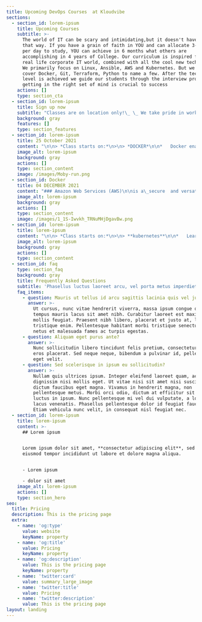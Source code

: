 ```yaml
---
title: Upcoming DevOps Courses  at Kloudvibe
sections:
  - section_id: lorem-ipsum
    title: Upcoming Courses
    subtitle: >-
      The world of IT can be scary and intimidating,but it doesn't have to be
      that way. If you have a grain of faith in YOU and can allocate 3-4 hours
      per day to study, YOU can achieve in 6 months what others are
      accomplishing in 4 years of College. Our curriculum is inspired from the
      real life corporate IT world, combined with all the cool new technologies.
      We primarily focus on Linux, Ansible, AWS and Kubernetes. But we also
      cover Docker, Git, Terraform, Python to name a few. After the technical
      level is achieved we guide our students through the interview process, as
      getting in the right set of mind is crucial to success
    actions: []
    type: section_cta
  - section_id: lorem-ipsum
    title: Sign up now
    subtitle: "Classes are on location only!\_ \_ We take pride in working directly with our students"
    background: gray
    features: []
    type: section_features
  - section_id: lorem-ipsum
    title: 25 October 2021
    content: "\n\n> *Class starts on:*\n>\n> *DOCKER*\n\n*   Docker enables you to separate your applications from your infrastructure so you can deliver software quickly.\n\n*   With Docker, you can manage your infrastructure in the same ways you manage your applications.\n\n*   By taking advantage of Docker’s methodologies for shipping, testing, and deploying code quickly.\n\n*   Significantly reduce the delay between writing code and running it in production.\n\n*   Docker works with all development tools you use including VS Code, CircleCI and GitHub. Leveraging Docker images to efficiently develop your own unique applications on Windows and Mac.\_\n"
    image_alt: lorem-ipsum
    background: gray
    actions: []
    type: section_content
    image: /images/Moby-run.png
  - section_id: Docker
    title: 04 DECEMBER 2021
    content: "### Amazon Web Services (AWS)\n\nis a\_secure  and versatile cloud services platform, offering compute power, database storage, content delivery and other functionality to help businesses scale and grow.\n"
    image_alt: lorem-ipsum
    background: gray
    actions: []
    type: section_content
    image: /images/1_1S-Iwvkh_TRNuMHjDgavBw.png
  - section_id: lorem-ipsum
    title: lorem-ipsum
    content: "\n\n> *Class starts on:*\n>\n> **kubernetes**\n\n*   Learn everything\_*Kubernetes*\_offers for each particular pattern, with tested conclusions.\n\n*   Get detailed, reusable\_*Kubernetes*\_patterns for container deployment and orchestration.\n"
    image_alt: lorem-ipsum
    background: gray
    actions: []
    type: section_content
  - section_id: faq
    type: section_faq
    background: gray
    title: Frequently Asked Questions
    subtitle: 'Phasellus luctus laoreet arcu, vel porta metus imperdiet sit amet.'
    faq_items:
      - question: Mauris ut tellus id arcu sagittis lacinia quis vel justo?
        answer: >-
          Ut cursus, nunc vitae hendrerit viverra, massa ipsum congue quam, sed
          tempus mauris lacus sit amet nibh. Curabitur laoreet est maximus
          mollis feugiat. Praesent nibh libero, placerat et justo at, luctus
          tristique enim. Pellentesque habitant morbi tristique senectus et
          netus et malesuada fames ac turpis egestas.
      - question: Aliquam eget purus ante?
        answer: >-
          Nunc sollicitudin libero tincidunt felis pretium, consectetur aliquam
          eros placerat. Sed neque neque, bibendum a pulvinar id, pellentesque
          eget velit.
      - question: Sed scelerisque in ipsum eu sollicitudin?
        answer: >-
          Nullam quis ultrices ipsum. Integer eleifend laoreet quam, ac
          dignissim nisi mollis eget. Ut vitae nisi sit amet nisi suscipit
          dictum faucibus eget magna. Vivamus in hendrerit magna, non
          pellentesque metus. Morbi orci odio, dictum at efficitur sit amet,
          luctus in ipsum. Nunc pellentesque mi vel dui vulputate, a lobortis
          lacus venenatis. Phasellus pellentesque dolor id feugiat faucibus.
          Etiam vehicula nunc velit, in consequat nisl feugiat nec.
  - section_id: lorem-ipsum
    title: lorem-ipsum
    content: >-
      ## Lorem ipsum


      Lorem ipsum dolor sit amet, **consectetur adipiscing elit**, sed do
      eiusmod tempor incididunt ut labore et dolore magna aliqua.


      - Lorem ipsum

      - dolor sit amet
    image_alt: lorem-ipsum
    actions: []
    type: section_hero
seo:
  title: Pricing
  description: This is the pricing page
  extra:
    - name: 'og:type'
      value: website
      keyName: property
    - name: 'og:title'
      value: Pricing
      keyName: property
    - name: 'og:description'
      value: This is the pricing page
      keyName: property
    - name: 'twitter:card'
      value: summary_large_image
    - name: 'twitter:title'
      value: Pricing
    - name: 'twitter:description'
      value: This is the pricing page
layout: landing
---
```

